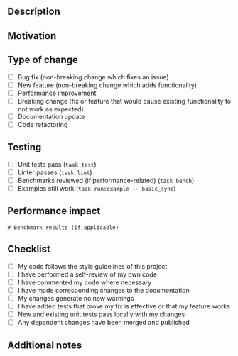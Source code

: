 ## Description
<!-- Brief description of the changes in this PR -->

## Motivation
<!-- Why are these changes needed? Link to issue if applicable -->

## Type of change
<!-- Mark relevant items with an "x" -->

- [ ] Bug fix (non-breaking change which fixes an issue)
- [ ] New feature (non-breaking change which adds functionality)
- [ ] Performance improvement
- [ ] Breaking change (fix or feature that would cause existing functionality to not work as expected)
- [ ] Documentation update
- [ ] Code refactoring

## Testing
<!-- Describe the tests you ran to verify your changes -->

- [ ] Unit tests pass (`task test`)
- [ ] Linter passes (`task lint`)
- [ ] Benchmarks reviewed (if performance-related) (`task bench`)
- [ ] Examples still work (`task run:example -- basic_sync`)

## Performance impact
<!-- If applicable, include benchmark results showing the impact -->

```
# Benchmark results (if applicable)
```

## Checklist
<!-- Mark completed items with an "x" -->

- [ ] My code follows the style guidelines of this project
- [ ] I have performed a self-review of my own code
- [ ] I have commented my code where necessary
- [ ] I have made corresponding changes to the documentation
- [ ] My changes generate no new warnings
- [ ] I have added tests that prove my fix is effective or that my feature works
- [ ] New and existing unit tests pass locally with my changes
- [ ] Any dependent changes have been merged and published

## Additional notes
<!-- Any additional information that reviewers should know -->